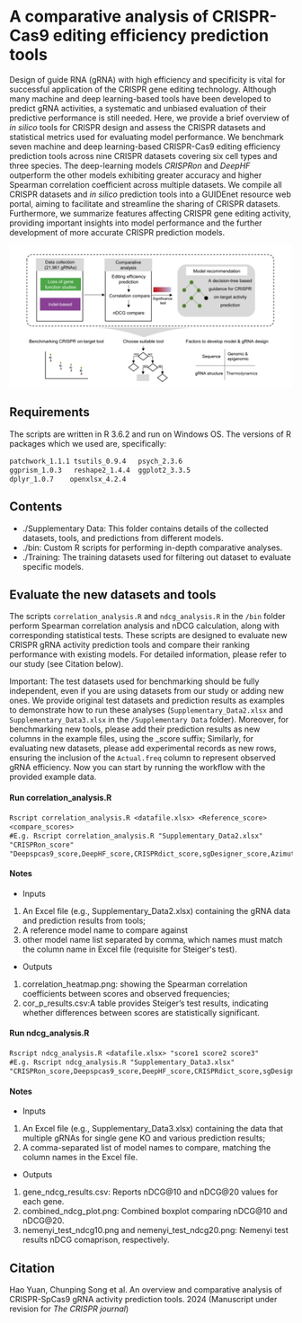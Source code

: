 # A comparative analysis of CRISPR-Cas9 editing efficiency prediction tools

Design of guide RNA (gRNA) with high efficiency and specificity is vital for successful application of the CRISPR gene editing technology. Although many machine and deep learning-based tools have been developed to predict gRNA activities, a systematic and unbiased evaluation of their predictive performance is still needed. Here, we provide a brief overview of *in silico* tools for CRISPR design and assess the CRISPR datasets and statistical metrics used for evaluating model performance. We benchmark seven machine and deep learning-based CRISPR-Cas9 editing efficiency prediction tools across nine CRISPR datasets covering six cell types and three species. The deep-learning models *CRISPRon* and *DeepHF* outperform the other models exhibiting greater accuracy and higher Spearman correlation coefficient across multiple datasets. We compile all CRISPR datasets and *in silico* prediction tools into a GUIDEnet resource web portal, aiming to facilitate and streamline the sharing of CRISPR datasets. Furthermore, we summarize features affecting CRISPR gene editing activity, providing important insights into model performance and the further development of more accurate CRISPR prediction models.


![image](https://github.com/HaoDK12/Benchmarking-CRISPR-on-tools/blob/main/bin/Figure3.png)

## Requirements
The scripts are written in R 3.6.2 and run on Windows OS. The versions of R packages which we used are, specifically:
``` 
patchwork_1.1.1 tsutils_0.9.4   psych_2.3.6
ggprism_1.0.3   reshape2_1.4.4  ggplot2_3.3.5
dplyr_1.0.7    openxlsx_4.2.4
```

## Contents
  - ./Supplementary Data: This folder contains details of the collected datasets, tools, and predictions from different models.
  - ./bin: Custom R scripts for performing in-depth comparative analyses.
  - ./Training: The training datasets used for filtering out dataset to evaluate specific models.

## Evaluate the new datasets and tools
The scripts ```correlation_analysis.R``` and ```ndcg_analysis.R``` in the ```/bin``` folder perform Spearman correlation analysis and nDCG calculation, along with corresponding statistical tests. These scripts are designed to evaluate new CRISPR gRNA activity prediction tools and compare their ranking performance with existing models. For detailed information, please refer to our study (see Citation below).

Important: The test datasets used for benchmarking should be fully independent, even if you are using datasets from our study or adding new ones. We provide original test datasets and prediction results as examples to demonstrate how to run these analyses (```Supplementary_Data2.xlsx``` and ```Supplementary_Data3.xlsx``` in the ```/Supplementary Data``` folder). Moreover, for benchmarking new tools, please add their prediction results as new columns in the example files, using the _score suffix; Similarly, for evaluating new datasets, please add experimental records as new rows, ensuring the inclusion of the ```Actual.freq``` column to represent observed gRNA efficiency. Now you can start by running the workflow with the provided example data.
#### Run correlation_analysis.R
```
Rscript correlation_analysis.R <datafile.xlsx> <Reference_score> <compare_scores>
#E.g. Rscript correlation_analysis.R "Supplementary_Data2.xlsx" "CRISPRon_score" "Deepspcas9_score,DeepHF_score,CRISPRdict_score,sgDesigner_score,Azimuth_score"
```
#### Notes 
* Inputs 
1. An Excel file (e.g., Supplementary_Data2.xlsx) containing the gRNA data and prediction results from tools;
2. A reference model name to compare against
3. other model name list separated by comma, which names must match the column name in Excel file (requisite for Steiger's test). 
* Outputs
1. correlation_heatmap.png: showing the Spearman correlation coefficients between scores and observed frequencies; 
2. cor_p_results.csv:A table provides Steiger’s test results, indicating whether differences between scores are statistically significant.

#### Run ndcg_analysis.R
```
Rscript ndcg_analysis.R <datafile.xlsx> "score1 score2 score3"
#E.g. Rscript ndcg_analysis.R "Supplementary_Data3.xlsx" "CRISPRon_score,Deepspcas9_score,DeepHF_score,CRISPRdict_score,sgDesigner_score,Azimuth_score"
```
#### Notes 
* Inputs
1. An Excel file (e.g., Supplementary_Data3.xlsx) containing the data that multiple gRNAs for single gene KO and various prediction results;
2. A comma-separated list of model names to compare, matching the column names in the Excel file. 
* Outputs
1. gene_ndcg_results.csv: Reports nDCG@10 and nDCG@20 values for each gene.
2. combined_ndcg_plot.png: Combined boxplot comparing nDCG@10 and nDCG@20.
3. nemenyi_test_ndcg10.png and nemenyi_test_ndcg20.png: Nemenyi test results nDCG comaprison, respectively.

## Citation
Hao Yuan, Chunping Song et al. An overview and comparative analysis of CRISPR-SpCas9 gRNA activity prediction tools. 2024 (Manuscript under revision for *The CRISPR journal*)
